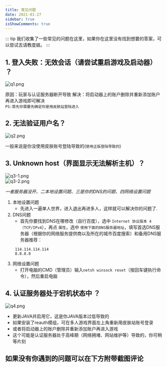 ```yaml
---
title: 常见问题
date: 2021-01-27
sidebar: true
isShowComments: true
---
```


::: tip
我们收集了一些常见的问题在这里，如果你在这里没有找到想要的答案，可以尝试去请教度娘。
:::

## 1. 登入失败：无效会话（请尝试重启游戏及启动器） ？

![q1.png](https://i.loli.net/2021/01/27/hsG8W2nCHZtdaQL.png)

原因：玩家与认证服务器断开导致
解决：将启动器上的账户删除并重新添加账户再进入游戏即可解决   
`PS:首先你需要先确定你是用皮肤站登陆进入`


## 2. 无法验证用户名？

![q2.png](https://i.loli.net/2020/02/26/Par9jiW82w4xGt1.png)

一般来说是你没使用皮肤账号登陆导致的(`使用正版登陆导致的`)

## 3. Unknown host（界面显示无法解析主机）？

![q3-1.png](https://i.loli.net/2020/02/26/dIwAls1fp2EqWBY.png)  
![q3-2.png](https://i.loli.net/2020/02/26/iJCkuYzXncxT3Zw.png)

*一者服务器没开、二本地设置问题、三是你的DNS的问题、四网络设置问题*

1. 本地设置问题
   - 先进入一遍单人世界，进入退出再进多人，这样就可以解决你的问题了.
2. DNS问题
   - 首先你要找到DNS在哪修改（自行百度），选中 `Internet 协议版本 4（TCP/IPv4`），再点 `属性`，选中 `使用下面的DNS服务器地址`，填写首选DNS服务器（根据你的网络服务提供商以及所在的城市百度搜索）和备用DNS服务器推荐：
   ```
    114.114.114.114
    8.8.8.8
   ```
3. 网络设置问题
   - 打开电脑的CMD（管理员）输入`netsh winsock reset`（按回车键执行命令），然后重启电脑



## 4. 认证服务器处于宕机状态中 ？

![q4.png](https://i.loli.net/2020/02/26/Pjq5DIMz6W7JTmS.png)

- 更新JAVA并启用它，这是你JAVA版本过低导致的
- 如果安装了reauth模组，可在多人游戏界面左上角重新用皮肤站账号登录
- 或者将启动器上的账户删除并重新添加账户再进入游戏
- 这个可能是认证服务器处于高峰期（网络拥堵、网站维护等）导致的，你可稍等片刻


## 如果没有你遇到的问题可以在下方附带截图评论
